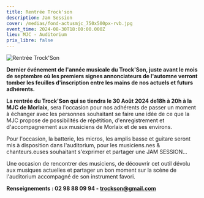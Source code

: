 ```yaml
---
title: Rentrée Trock'son
description: Jam Session
cover: /medias/fond-actusmjc_750x500px-rvb.jpg
event_time: 2024-08-30T18:00:00.000Z
lieu: MJC - Auditorium
prix_libre: false
---
```

![Rentrée Trock'Son](/medias/fondpage-actustrock_750x500px-rvb.jpg "JAM SESSION")

**Dernier événement de l'année musicale du Trock'Son, juste avant le mois de septembre où les premiers signes annonciateurs de l'automne verront tomber les feuilles d'inscription entre les mains de nos actuels et futurs adhérents.** 

**La rentrée du Trock'Son qui se tiendra le 30 Août 2024 de18h à 20h à la MJC de Morlaix**, sera l'occasion pour nos adhérents de passer un moment à échanger avec les personnes souhaitant se faire une idée de ce que la MJC propose de possibilités de répétition, d'enregistrement et d'accompagnement aux musiciens de Morlaix et de ses environs.

Pour l'occasion, la batterie, les micros, les amplis basse et guitare seront mis à disposition dans l'auditorium, pour les musiciens.nes & chanteurs.euses souhaitant s'exprimer et partager une JAM SESSION...

Une occasion de rencontrer des musiciens, de découvrir cet outil dévolu aux musiques actuelles et partager un bon moment sur la scène de l'auditorium accompagné de son instrument favori.

**Renseignements : 02 98 88 09 94 - trockson@gmail.com**